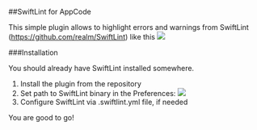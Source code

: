 ##SwiftLint for AppCode

This simple plugin allows to highlight errors and warnings from SwiftLint (https://github.com/realm/SwiftLint) like this 
![](http://d.pr/i/1eXBV/4oSHD5yk+)


###Installation

You should already have SwiftLint installed somewhere.
 1. Install the plugin from the repository
 2. Set path to SwiftLint binary in the Preferences:
 ![](http://d.pr/i/FieQ/35oXUPSZ+)
 3. Configure SwiftLint via .swiftlint.yml file, if needed

You are good to go!